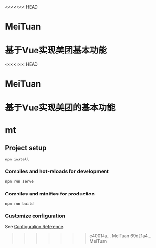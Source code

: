<<<<<<< HEAD
# MeiTuan
基于Vue实现美团基本功能
=======
<<<<<<< HEAD
# MeiTuan
基于Vue实现美团的基本功能
=======
# mt

## Project setup
```
npm install
```

### Compiles and hot-reloads for development
```
npm run serve
```

### Compiles and minifies for production
```
npm run build
```

### Customize configuration
See [Configuration Reference](https://cli.vuejs.org/config/).
>>>>>>> c40014a... MeiTuan
>>>>>>> 69d21a4... MeiTuan
